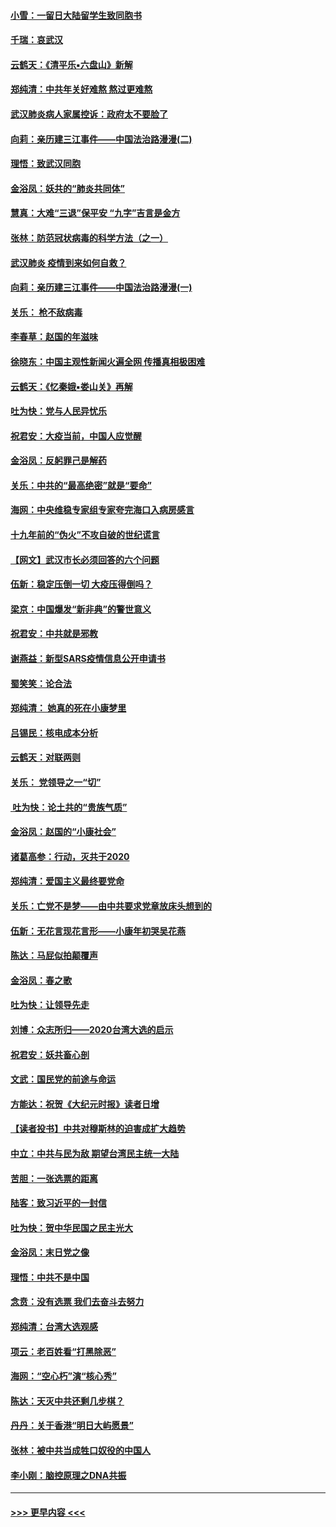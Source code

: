 #### [小雪：一留日大陆留学生致同胞书](../pages/nsc993/n11834624.md?t=02010644) 
#### [千瑞：哀武汉](../pages/nsc993/n11833647.md?t=02010644) 
#### [云鹤天：《清平乐▪六盘山》新解](../pages/nsc993/n11833611.md?t=02010644) 
#### [郑纯清：中共年关好难熬 熬过更难熬](../pages/nsc993/n11833489.md?t=02010644) 
#### [武汉肺炎病人家属控诉：政府太不要脸了](../pages/nsc993/n11833205.md?t=02010644) 
#### [向莉：亲历建三江事件——中国法治路漫漫(二)](../pages/nsc993/n11829102.md?t=02010644) 
#### [理悟：致武汉同胞](../pages/nsc993/n11831522.md?t=02010644) 
#### [金浴凤：妖共的“肺炎共同体”](../pages/nsc993/n11829448.md?t=02010644) 
#### [慧真：大难“三退”保平安 “九字”吉言是金方](../pages/nsc993/n11829501.md?t=02010644) 
#### [张林：防范冠状病毒的科学方法（之一）](../pages/nsc993/n11828618.md?t=02010644) 
#### [武汉肺炎 疫情到来如何自救？](../pages/nsc993/n11827632.md?t=02010644) 
#### [向莉：亲历建三江事件——中国法治路漫漫(一)](../pages/nsc993/n11827190.md?t=02010644) 
#### [关乐： 枪不敌病毒](../pages/nsc993/n11826746.md?t=02010644) 
#### [李春草：赵国的年滋味](../pages/nsc993/n11826321.md?t=02010644) 
#### [徐晓东：中国主观性新闻火遍全网 传播真相极困难](../pages/nsc993/n11826508.md?t=02010644) 
#### [云鹤天：《忆秦娥▪娄山关》再解](../pages/nsc993/n11824682.md?t=02010644) 
#### [吐为快：党与人民异忧乐](../pages/nsc993/n11824660.md?t=02010644) 
#### [祝君安：大疫当前，中国人应觉醒](../pages/nsc993/n11821946.md?t=02010644) 
#### [金浴凤：反躬罪己是解药](../pages/nsc993/n11820280.md?t=02010644) 
#### [关乐：中共的“最高绝密”就是“要命”](../pages/nsc993/n11816946.md?t=02010644) 
#### [海网：中央维稳专家组专家夸完海口入病房感言](../pages/nsc993/n11815138.md?t=02010644) 
#### [十九年前的“伪火”不攻自破的世纪谎言](../pages/nsc993/n11813238.md?t=02010644) 
#### [【网文】武汉市长必须回答的六个问题](../pages/nsc993/n11813848.md?t=02010644) 
#### [伍新：稳定压倒一切 大疫压得倒吗？](../pages/nsc993/n11812634.md?t=02010644) 
#### [梁京：中国爆发“新非典”的警世意义](../pages/nsc993/n11812554.md?t=02010644) 
#### [祝君安：中共就是邪教](../pages/nsc993/n11812431.md?t=02010644) 
#### [谢燕益：新型SARS疫情信息公开申请书](../pages/nsc993/n11808840.md?t=02010644) 
#### [蜀笑笑：论合法](../pages/nsc993/n11808064.md?t=02010644) 
#### [郑纯清： 她真的死在小康梦里](../pages/nsc993/n11806623.md?t=02010644) 
#### [吕锡民：核电成本分析](../pages/nsc993/n11806284.md?t=02010644) 
#### [云鹤天：对联两则](../pages/nsc993/n11805957.md?t=02010644) 
#### [关乐： 党领导之一“切”](../pages/nsc993/n11804505.md?t=02010644) 
#### [ 吐为快：论土共的“贵族气质”](../pages/nsc993/n11804490.md?t=02010644) 
#### [金浴凤：赵国的“小康社会”](../pages/nsc993/n11804452.md?t=02010644) 
#### [诸葛高参：行动，灭共于2020](../pages/nsc993/n11804120.md?t=02010644) 
#### [郑纯清：爱国主义最终要党命](../pages/nsc993/n11802197.md?t=02010644) 
#### [关乐：亡党不是梦——由中共要求党章放床头想到的](../pages/nsc993/n11802156.md?t=02010644) 
#### [伍新：无花言现花言形——小康年初哭吴花燕](../pages/nsc993/n11800044.md?t=02010644) 
#### [陈达：马屁似拍颠覆声](../pages/nsc993/n11800010.md?t=02010644) 
#### [金浴凤：春之歌](../pages/nsc993/n11797687.md?t=02010644) 
#### [吐为快：让领导先走](../pages/nsc993/n11797512.md?t=02010644) 
#### [刘博：众志所归——2020台湾大选的启示](../pages/nsc993/n11796878.md?t=02010644) 
#### [祝君安：妖共畜心剖](../pages/nsc993/n11794273.md?t=02010644) 
#### [文武：国民党的前途与命运](../pages/nsc993/n11794198.md?t=02010644) 
#### [方能达：祝贺《大纪元时报》读者日增](../pages/nsc993/n11793807.md?t=02010644) 
#### [【读者投书】中共对穆斯林的迫害成扩大趋势](../pages/nsc993/n11791371.md?t=02010644) 
#### [中立：中共与民为敌 期望台湾民主统一大陆](../pages/nsc993/n11790392.md?t=02010644) 
#### [苦胆：一张选票的距离](../pages/nsc993/n11788914.md?t=02010644) 
#### [陆客：致习近平的一封信](../pages/nsc993/n11788867.md?t=02010644) 
#### [吐为快：贺中华民国之民主光大](../pages/nsc993/n11788618.md?t=02010644) 
#### [金浴凤：末日党之像](../pages/nsc993/n11787475.md?t=02010644) 
#### [理悟：中共不是中国](../pages/nsc993/n11787463.md?t=02010644) 
#### [念贲：没有选票  我们去奋斗去努力](../pages/nsc993/n11787398.md?t=02010644) 
#### [郑纯清：台湾大选观感](../pages/nsc993/n11786210.md?t=02010644) 
#### [项云：老百姓看“打黑除恶”](../pages/nsc993/n11785398.md?t=02010644) 
#### [海网：“空心朽”演“核心秀”](../pages/nsc993/n11783874.md?t=02010644) 
#### [陈达：天灭中共还剩几步棋？](../pages/nsc993/n11783719.md?t=02010644) 
#### [丹丹：关于香港“明日大屿愿景”](../pages/nsc993/n11783273.md?t=02010644) 
#### [张林：被中共当成牲口奴役的中国人](../pages/nsc993/n11782397.md?t=02010644) 
#### [李小刚：脑控原理之DNA共振](../pages/nsc993/n11780962.md?t=02010644) 

----
#### [ >>> 更早内容 <<< ](../indexes/nsc993-earlier.md)

